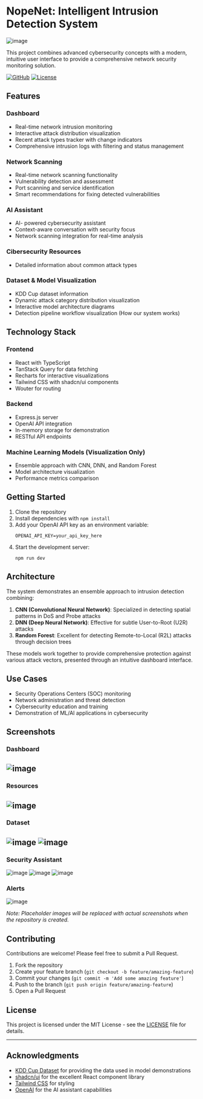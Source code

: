 # NopeNet: Intelligent Intrusion Detection System

![image](https://github.com/user-attachments/assets/712991d0-0637-4f5b-b390-745ae75b48f3)

This project combines advanced cybersecurity concepts with a modern, intuitive user interface to provide a comprehensive network security monitoring solution.

[![GitHub](https://img.shields.io/badge/GitHub-CodeByGirum-blue?logo=github)](https://github.com/CodeByGirum/nopenet)
[![License](https://img.shields.io/badge/License-MIT-green.svg)](https://opensource.org/licenses/MIT)

## Features

### Dashboard
- Real-time network intrusion monitoring
- Interactive attack distribution visualization
- Recent attack types tracker with change indicators
- Comprehensive intrusion logs with filtering and status management

### Network Scanning
- Real-time network scanning functionality 
- Vulnerability detection and assessment 
- Port scanning and service identification
- Smart recommendations for fixing detected vulnerabilities

### AI Assistant
- AI- powered cybersecurity assistant
- Context-aware conversation with security focus
- Network scanning integration for real-time analysis

### Cibersecurity Resources
- Detailed information about common attack types

### Dataset & Model Visualization
- KDD Cup dataset information
- Dynamic attack category distribution visualization
- Interactive model architecture diagrams
- Detection pipeline workflow visualization (How our system works)

## Technology Stack

### Frontend
- React with TypeScript
- TanStack Query for data fetching
- Recharts for interactive visualizations
- Tailwind CSS with shadcn/ui components
- Wouter for routing

### Backend
- Express.js server
- OpenAI API integration
- In-memory storage for demonstration
- RESTful API endpoints

### Machine Learning Models (Visualization Only)
- Ensemble approach with CNN, DNN, and Random Forest
- Model architecture visualization
- Performance metrics comparison

## Getting Started

1. Clone the repository
2. Install dependencies with `npm install`
3. Add your OpenAI API key as an environment variable:
   ```
   OPENAI_API_KEY=your_api_key_here
   ```
4. Start the development server:
   ```
   npm run dev
   ```

## Architecture

The system demonstrates an ensemble approach to intrusion detection combining:

1. **CNN (Convolutional Neural Network)**: Specialized in detecting spatial patterns in DoS and Probe attacks
2. **DNN (Deep Neural Network)**: Effective for subtle User-to-Root (U2R) attacks
3. **Random Forest**: Excellent for detecting Remote-to-Local (R2L) attacks through decision trees

These models work together to provide comprehensive protection against various attack vectors, presented through an intuitive dashboard interface.

## Use Cases

- Security Operations Centers (SOC) monitoring
- Network administration and threat detection
- Cybersecurity education and training
- Demonstration of ML/AI applications in cybersecurity

## Screenshots
### Dashboard
![image](https://github.com/user-attachments/assets/6aefb604-0be8-402a-9b2b-b24dbff461a6)
---
### Resources
![image](https://github.com/user-attachments/assets/9bd1f6fe-9ed4-448b-891d-0f5611119704)
---
### Dataset 
![image](https://github.com/user-attachments/assets/b2caa00a-fc20-406a-ade1-69707542ec91)
![image](https://github.com/user-attachments/assets/df3c36b4-2ee1-4c1d-8e02-59f45228747c)
---
### Security Assistant
![image](https://github.com/user-attachments/assets/0a24380b-4651-4b76-ae81-07edd66e1d24)
![image](https://github.com/user-attachments/assets/3e780c22-6691-4546-8595-f2bedaf3745d)
![image](https://github.com/user-attachments/assets/6cbe8d1e-0871-4084-ad8e-1ae1bf3bc4bd)

### Alerts
![image](https://github.com/user-attachments/assets/77f23e49-3f67-4bfc-aaf8-21da27946809)



*Note: Placeholder images will be replaced with actual screenshots when the repository is created.*

## Contributing

Contributions are welcome! Please feel free to submit a Pull Request.

1. Fork the repository
2. Create your feature branch (`git checkout -b feature/amazing-feature`)
3. Commit your changes (`git commit -m 'Add some amazing feature'`)
4. Push to the branch (`git push origin feature/amazing-feature`)
5. Open a Pull Request

## License

This project is licensed under the MIT License - see the [LICENSE](LICENSE) file for details.

---

## Acknowledgments

- [KDD Cup Dataset](http://kdd.ics.uci.edu/databases/kddcup99/kddcup99.html) for providing the data used in model demonstrations
- [shadcn/ui](https://ui.shadcn.com/) for the excellent React component library
- [Tailwind CSS](https://tailwindcss.com/) for styling
- [OpenAI](https://openai.com/) for the AI assistant capabilities
